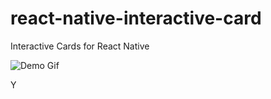 # react-native-interactive-card
Interactive Cards for React Native

![Demo Gif](https://thumbs.gfycat.com/PinkCourteousHerculesbeetle-size_restricted.gif)

<a>Y</a>
